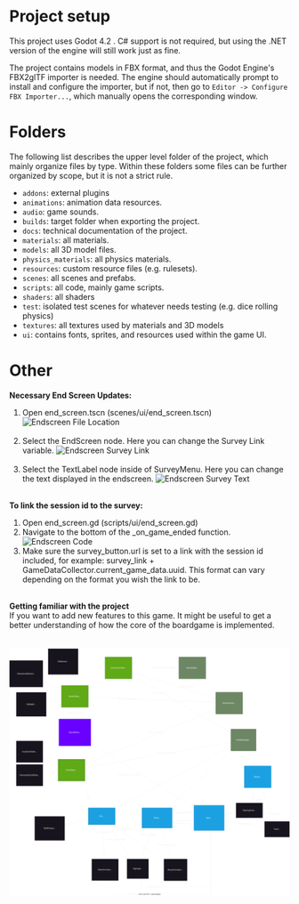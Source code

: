 # Project setup

This project uses Godot 4.2 . C# support is not required, but using the .NET version of the engine will still work just as fine.

The project contains models in FBX format, and thus the Godot Engine's FBX2glTF importer is needed.
The engine should automatically prompt to install and configure the importer, but if not, then go to `Editor -> Configure FBX Importer...`, which manually opens the corresponding  window.

# Folders
The following list describes the upper level folder of the project, which mainly organize files by type. Within these folders some files can be further organized by scope, but it is not a strict rule.
- `addons`: external plugins
- `animations`: animation data resources.
- `audio`: game sounds.
- `builds`: target folder when exporting the project.
- `docs`: technical documentation of the project.
- `materials`: all materials.
- `models`: all 3D model files.
- `physics_materials`: all physics materials.
- `resources`: custom resource files (e.g. rulesets).
- `scenes`: all scenes and prefabs.
- `scripts`: all code, mainly game scripts.
- `shaders`: all shaders
- `test`: isolated test scenes for whatever needs testing (e.g. dice rolling physics)
- `textures`: all textures used by materials and 3D models
- `ui`: contains fonts, sprites, and resources used within the game UI.

# Other

**Necessary End Screen Updates:**
1. Open end_screen.tscn (scenes/ui/end_screen.tscn)<br>
    ![Endscreen File Location](endscreen_location.png)
    <br><br>
2. Select the EndScreen node. Here you can change the Survey Link variable.
    ![Endscreen Survey Link](endscreen_survey_link.png)
    <br><br>
3. Select the TextLabel node inside of SurveyMenu. Here you can change the text displayed in the endscreen.
    ![Endscreen Survey Text](endscreen_survey_text.png)
    <br><br>

**To link the session id to the survey:**
1. Open end_screen.gd (scripts/ui/end_screen.gd)
2. Navigate to the bottom of the _on_game_ended function.
    ![Endscreen Code](endscreen_code.png)
3. Make sure the survey_button.url is set to a link with the session id included, for example: survey_link + GameDataCollector.current_game_data.uuid. This format can vary depending on the format you wish the link to be. <br><br>


**Getting familiar with the project** <br>
If you want to add new features to this game. It might be useful to get a better understanding of how the core of the boardgame is implemented.<br><br><br>
![Core Diagram](game_ur_core_diagram.svg)